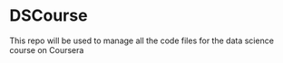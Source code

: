 # DSCourse
This repo will be used to manage all the code files for the data science course on Coursera
